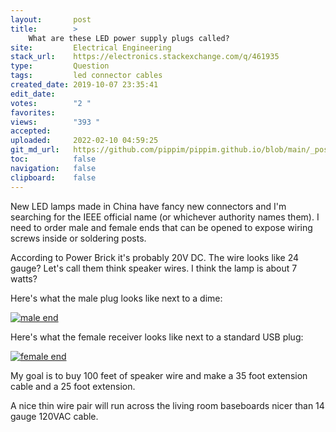 ```yaml
---
layout:       post
title:        >
    What are these LED power supply plugs called?
site:         Electrical Engineering
stack_url:    https://electronics.stackexchange.com/q/461935
type:         Question
tags:         led connector cables
created_date: 2019-10-07 23:35:41
edit_date:    
votes:        "2 "
favorites:    
views:        "393 "
accepted:     
uploaded:     2022-02-10 04:59:25
git_md_url:   https://github.com/pippim/pippim.github.io/blob/main/_posts/2019/2019-10-07-What-are-these-LED-power-supply-plugs-called_.md
toc:          false
navigation:   false
clipboard:    false
---
```


New LED lamps made in China have fancy new connectors and I'm searching for the IEEE official name (or whichever authority names them). I need to order male and female ends that can be opened to expose wiring screws inside or soldering posts.

According to Power Brick it's probably 20V DC. The wire looks like 24 gauge? Let's call them think speaker wires. I think the lamp is about 7 watts?

Here's what the male plug looks like next to a dime:

[![male end][1]][1]

Here's what the female receiver looks like next to a standard USB plug:

[![female end][2]][2]


My goal is to buy 100 feet of speaker wire and make a 35 foot extension cable and a 25 foot extension.

A nice thin wire pair will run across the living room baseboards nicer than 14 gauge 120VAC cable.


  [1]: https://i.stack.imgur.com/J6Fis.jpg
  [2]: https://i.stack.imgur.com/ETpM8.jpg

